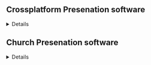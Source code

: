 ## Crossplatform Presenation software
<details>
  <summary>Details</summary>
  
</details>


## Church Presenation software
<details>
  <summary>Details</summary>
  
  ### Technologies
  ##### C#, WPF, PRISM

  ### Description
  ##### This is a powerful presentation software with tools designed for churches, allowing the creation of song lyrics, liturgies, bible verses, and announcement slides in minutes.

  ##### Objects editor
  ![image](https://user-images.githubusercontent.com/59287893/154853917-20cd127d-2c51-4134-929e-1851e2e01539.png)

  ##### Lyrics editor
  ![image](https://user-images.githubusercontent.com/59287893/154856355-299fd947-eb91-48db-86db-c4a25460f069.png)

  
</details>
